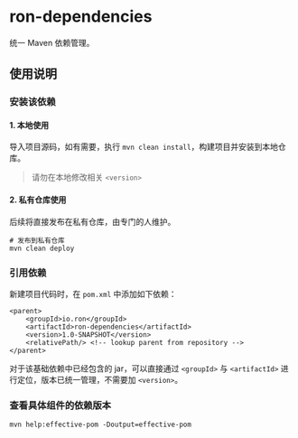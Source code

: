 # ron-dependencies

统一 Maven 依赖管理。

## 使用说明

### 安装该依赖

#### 1. 本地使用

导入项目源码，如有需要，执行 `mvn clean install`，构建项目并安装到本地仓库。

> 请勿在本地修改相关 `<version>`

#### 2. 私有仓库使用

后续将直接发布在私有仓库，由专门的人维护。

```
# 发布到私有仓库
mvn clean deploy
```

### 引用依赖

新建项目代码时，在 `pom.xml` 中添加如下依赖：

```
<parent>
    <groupId>io.ron</groupId>
    <artifactId>ron-dependencies</artifactId>
    <version>1.0-SNAPSHOT</version>
    <relativePath/> <!-- lookup parent from repository -->
</parent>
```

对于该基础依赖中已经包含的 jar，可以直接通过 `<groupId>` 与 `<artifactId>` 进行定位，版本已统一管理，不需要加 `<version>`。

### 查看具体组件的依赖版本

```
mvn help:effective-pom -Doutput=effective-pom
```